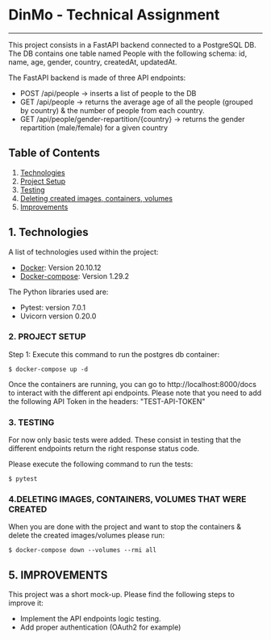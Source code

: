 # DinMo - Technical Assignment
***

This project consists in a FastAPI backend connected to a PostgreSQL DB. The DB contains one table named People with the following schema: id, name, age, gender, country, createdAt, updatedAt.

The FastAPI backend is made of three API endpoints:

* POST /api/people -> inserts a list of people to the DB
* GET /api/people -> returns the average age of all the people (grouped by country) & the number of people from each country.
* GET /api/people/gender-repartition/{country} -> returns the gender repartition (male/female) for a given country


## Table of Contents
1. [Technologies](#technologies)
2. [Project Setup](#project-setup)
3. [Testing](#testing)
4. [Deleting created images, containers, volumes](#deleting)
5. [Improvements](#improvements)

## 1. Technologies
<a name="technologies"></a>

A list of technologies used within the project:
* [Docker](https://docs.docker.com/get-docker): Version 20.10.12
* [Docker-compose](https://docs.docker.com/compose/install): Version 1.29.2

The Python libraries used are:
* Pytest: version 7.0.1
* Uvicorn version 0.20.0

### __2. PROJECT SETUP__
<a name="project-setup"></a>

Step 1: Execute this command to run the postgres db container:

```
$ docker-compose up -d
```

Once the containers are running, you can go to  http://localhost:8000/docs to interact with the different api endpoints.
Please note that you need to add the following API Token in the headers: "TEST-API-TOKEN"


### __3. TESTING__
<a name="testing"></a>
For now only basic tests were added. These consist in testing that the different endpoints return the right response status code.

Please execute the following command to run the tests:
```
$ pytest
```

 ### __4.DELETING IMAGES, CONTAINERS, VOLUMES THAT WERE CREATED__
 <a name="deleting"></a>

When you are done with the project and want to stop the containers & delete the created images/volumes please run:

```
$ docker-compose down --volumes --rmi all
```

## 5. IMPROVEMENTS
<a name="improvements"></a>

This project was a short mock-up. Please find the following steps to improve it:
* Implement the API endpoints logic testing.
* Add proper authentication (OAuth2 for example)
